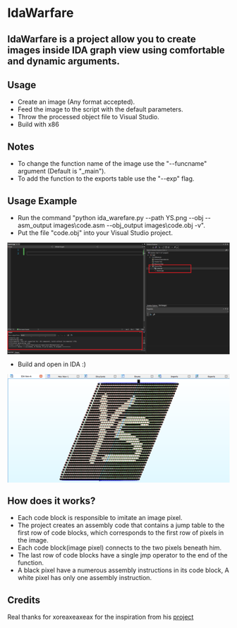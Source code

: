 # IdaWarfare

  ## IdaWarfare is a project allow you to create images inside IDA graph view using comfortable and dynamic arguments.

  ## Usage
  
  * Create an image (Any format accepted).
  * Feed the image to the script with the default parameters.
  * Throw the processed object file to Visual Studio.
  * Build with x86
  
  ## Notes
  
  * To change the function name of the image use the "--funcname" argument (Default is "_main").
  * To add the function to the exports table use the "--exp" flag.

  ## Usage Example
  
  * Run the command "python ida_warefare.py --path YS.png --obj --asm_output images\code.asm --obj_output images\code.obj -v".
  * Put the file "code.obj" into your Visual Studio project.

<img align="center" src="https://raw.githubusercontent.com/yoavshah/IdaWarfare/master/images/YS_VisualStudio.png" />

  * Build and open in IDA :)

<img align="center" src="https://raw.githubusercontent.com/yoavshah/IdaWarfare/master/images/YS_IDA.png" />


  ## How does it works?
  
  * Each code block is responsible to imitate an image pixel.
  * The project creates an assembly code that contains a jump table to the first row of code blocks, which corresponds to the first row of pixels in the image.
  * Each code block(image pixel) connects to the two pixels beneath him.
  * The last row of code blocks have a single jmp operator to the end of the function.
  * A black pixel have a numerous assembly instructions in its code block, A white pixel has only one assembly instruction.

  ## Credits
  Real thanks for xoreaxeaxeax for the inspiration from his [project](https://github.com/xoreaxeaxeax/REpsych)


